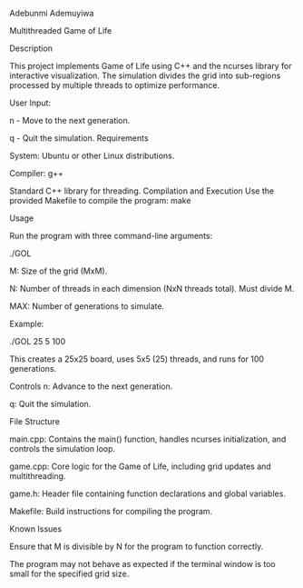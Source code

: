 Adebunmi Ademuyiwa 

Multithreaded Game of Life

Description

This project implements Game of Life using C++ and the ncurses library for interactive visualization. 
The simulation divides the grid into sub-regions processed by multiple threads to optimize performance.

User Input:

n - Move to the next generation.

q - Quit the simulation.
Requirements

System: Ubuntu or other Linux distributions.

Compiler: g++

Standard C++ library for threading.
Compilation and Execution
Use the provided Makefile to compile the program:
make

Usage

Run the program with three command-line arguments:

./GOL <M> <N> <MAX>

M: Size of the grid (MxM).

N: Number of threads in each dimension (NxN threads total). Must divide M.

MAX: Number of generations to simulate.


Example:

./GOL 25 5 100

This creates a 25x25 board, uses 5x5 (25) threads, and runs for 100 generations.

Controls
n: Advance to the next generation.

q: Quit the simulation.

File Structure

main.cpp: Contains the main() function, handles ncurses initialization, and controls the simulation loop.

game.cpp: Core logic for the Game of Life, including grid updates and multithreading.

game.h: Header file containing function declarations and global variables.

Makefile: Build instructions for compiling the program.


Known Issues

Ensure that M is divisible by N for the program to function correctly.

The program may not behave as expected if the terminal window is too small for the specified grid size.

